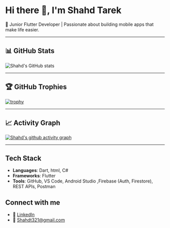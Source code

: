 # Hi there 👋, I'm Shahd Tarek  

🚀 Junior Flutter Developer | Passionate about building mobile apps that make life easier.  

---

## 📊 GitHub Stats
![Shahd's GitHub stats](https://github-readme-stats.vercel.app/api?username=shahd-tarek&show_icons=true&theme=tokyonight)

---

## 🏆 GitHub Trophies
[![trophy](https://github-profile-trophy.vercel.app/?username=shahd-tarek&theme=onedark)](https://github.com/ryo-ma/github-profile-trophy)

---

## 📈 Activity Graph
[![Shahd's github activity graph](https://github-readme-activity-graph.vercel.app/graph?username=shahd-tarek&theme=react-dark)](https://github.com/ashutosh00710/github-readme-activity-graph)

 ---

##  Tech Stack
- **Languages**: Dart, html, C#
- **Frameworks**: Flutter
- **Tools**:  GitHub, VS Code, Android Studio ,Firebase (Auth, Firestore), REST APIs, Postman

##  Connect with me
- 💼 [LinkedIn](https://www.linkedin.com/in/shahd-tarek-f4)  
- 📧 Shahdt321@gmail.com

